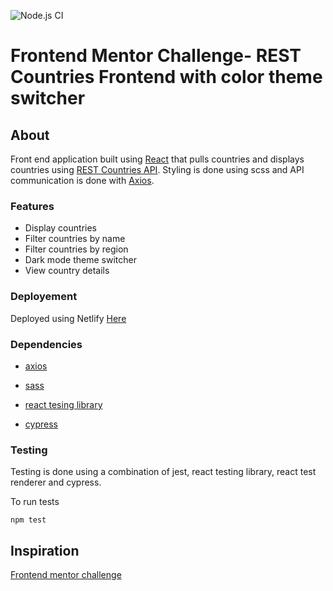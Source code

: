 ![Node.js CI](https://github.com/oludamilola-m/rest-countries-frontend/workflows/Node.js%20CI/badge.svg?branch=master)

# Frontend Mentor Challenge- REST Countries Frontend with color theme switcher

## About

Front end application built using [React](https://reactjs.org) that pulls countries and displays countries using [REST Countries API](https://restcountries.com/). Styling is done using scss and API communication is done with [Axios](https://github.com/axios/axios).

### Features

- Display countries
- Filter countries by name
- Filter countries by region
- Dark mode theme switcher
- View country details

### Deployement

Deployed using Netlify [Here](https://cocky-mcnulty-0c1248.netlify.app/)

### Dependencies

- [axios](https://github.com/axios/axios)

- [sass](https://www.npmjs.com/package/sass)

- [react tesing library](https://github.com/testing-library/react-testing-library)

- [cypress](https://github.com/cypress-io/cypress)

### Testing

Testing is done using a combination of jest, react testing library, react test renderer and cypress.

To run tests

`npm test`

## Inspiration

[Frontend mentor challenge](https://www.frontendmentor.io/challenges/rest-countries-api-with-color-theme-switcher-5cacc469fec04111f7b848ca)

